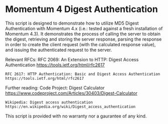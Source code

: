 # Momentum 4 Digest Authentication

This script is designed to demonstrate how to utilize MD5 Digest Authentication with Momentum 4.x (i.e.: tested against a fresh installation of Momentum 4.3).
It demonstrates the process of calling the server to obtain the digest, retrieving and storing the server response, parsing the response in order to create the client request (with the calculated response value), and issuing the authenticated request to the server.

 Relevant RFCs:
	RFC 2069: An Extension to HTTP: Digest Access Authentication
	https://tools.ietf.org/html/rfc2617

	RFC 2617: HTTP Authentication: Basic and Digest Access Authentication
	https://tools.ietf.org/html/rfc2617

 Further reading:
	Code Project: Digest Calculator
	https://www.codeproject.com/Articles/30403/Digest-Calculator

	Wikipedia: Digest access authentication
	https://en.wikipedia.org/wiki/Digest_access_authentication

This script is provided with no warranty nor a gaurantee of any kind.